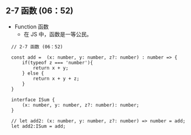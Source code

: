 ## 2-7 函数 (06：52)

- Function 函数
    + 在 JS 中，函数是一等公民。
    
```tsx
  // 2-7 函数 (06：52)
  
  const add =  (x: number, y: number, z?: number) : number => {
      if(typeof z === 'number'){
          return x + y;
      } else {
          return x + y + z;
      }
  }
  
  interface ISum {
      (x: number, y: number, z?: number): number;
  }
  
  // let add2: (x: number, y: number, z?: number) => number = add;
  let add2:ISum = add;
  
```
    
